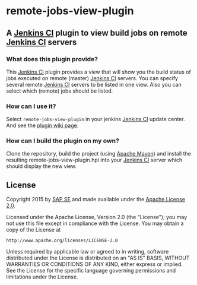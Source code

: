 # remote-jobs-view-plugin
## A [Jenkins CI](https://jenkins-ci.org/) plugin to view build jobs on remote [Jenkins CI](https://jenkins-ci.org/) servers

### What does this plugin provide?
This [Jenkins CI](https://jenkins-ci.org/) plugin provides a view that will show you the build status of jobs executed on remote (master) [Jenkins CI](https://jenkins-ci.org/) servers. You can specify several remote [Jenkins CI](https://jenkins-ci.org/) servers to be listed in one view. Also you can select which (remote) jobs should be listed.

### How can I use it?
Select ```remote-jobs-view-plugin``` in your jenkins [Jenkins CI](https://jenkins-ci.org/) update center.
And see the [plugin wiki page](https://wiki.jenkins-ci.org/display/JENKINS/Remote+Jobs+View+Plugin).

### How can I build the plugin on my own?
Clone the repository, build the project (using [Apache Maven](https://maven.apache.org/)) and install the resulting remote-jobs-view-plugin.hpi into your [Jenkins CI](https://jenkins-ci.org/) server which should display the new view. 

## License

Copyright 2015 by [SAP SE](http://www.sap.com) and made available under the
[Apache License 2.0](http://www.apache.org/licenses/LICENSE-2.0). 

Licensed under the Apache License, Version 2.0 (the "License");
you may not use this file except in compliance with the License.
You may obtain a copy of the License at

    http://www.apache.org/licenses/LICENSE-2.0

Unless required by applicable law or agreed to in writing, software
distributed under the License is distributed on an "AS IS" BASIS,
WITHOUT WARRANTIES OR CONDITIONS OF ANY KIND, either express or implied.
See the License for the specific language governing permissions and
limitations under the License.
